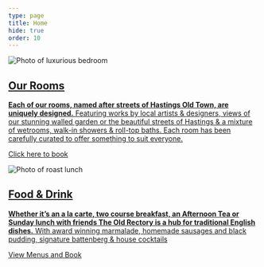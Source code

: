 ```yaml
---
type: page
title: Home
hide: true
order: 10
---
```

![Photo of luxurious bedroom](/assets/img/our-rooms-hero.jpg "Our Rooms")

<div class="section-block">

## [Our Rooms](/our-rooms)

[**Each of our rooms, named after streets of Hastings Old Town, are uniquely designed.** Featuring works by local artists & designers, views of our stunning walled garden or the beautiful streets of Hastings & a mixture of wetrooms, walk-in showers & roll-top baths. Each room has been carefully curated to offer something to suit everyone.](/our-rooms)

[Click here to book](/our-rooms)

</div>

![Photo of roast lunch](/assets/img/hero-image-food-drink.jpg "Food & Drink")

<div class="section-block">

## [Food & Drink](/food-drink)

[**Whether it’s an a la carte, two course breakfast, an Afternoon Tea or Sunday lunch with friends The Old Rectory is a hub for traditional English dishes.** With award winning marmalade, homemade sausages and black pudding, signature battenberg & house cocktails](/food-drink)

[View Menus and Book](/food-drink)[](/food-drink)

</div>
